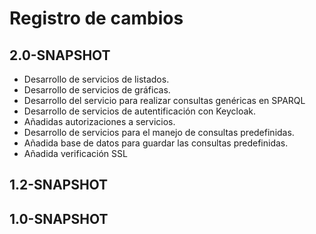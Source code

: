 # Registro de cambios

## 2.0-SNAPSHOT

- Desarrollo de servicios de listados.
- Desarrollo de servicios de gráficas.
- Desarrollo del servicio para realizar consultas genéricas en SPARQL
- Desarrollo de servicios de autentificación con Keycloak.
- Añadidas autorizaciones a servicios.
- Desarrollo de servicios para el manejo de consultas predefinidas.
- Añadida base de datos para guardar las consultas predefinidas.
- Añadida verificación SSL



## 1.2-SNAPSHOT





## 1.0-SNAPSHOT



